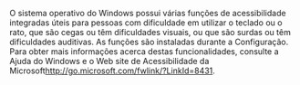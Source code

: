 <Token xmlns:xlink="http://www.w3.org/1999/xlink">O sistema operativo do Windows possui várias funções de acessibilidade integradas úteis para pessoas com dificuldade em utilizar o teclado ou o rato, que são cegas ou têm dificuldades visuais, ou que são surdas ou têm dificuldades auditivas. As funções são instaladas durante a Configuração. Para obter mais informações acerca destas funcionalidades, consulte a Ajuda do Windows e o <externalLink xmlns="http://ddue.schemas.microsoft.com/authoring/2003/5"><linkText>Web site de Acessibilidade da Microsoft</linkText><linkUri>http://go.microsoft.com/fwlink/?LinkId=8431</linkUri></externalLink>.</Token>

<!--HONumber=Jun16_HO4-->


